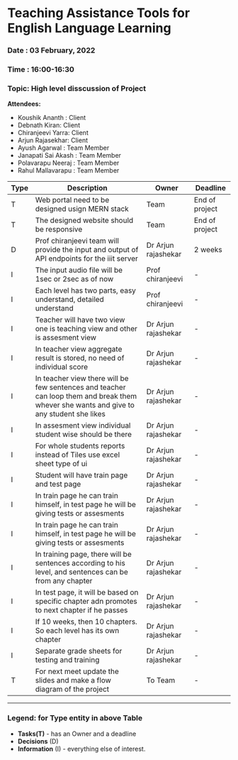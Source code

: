 # Teaching Assistance Tools for English Language Learning

### Date : 03 February, 2022

### Time : 16:00-16:30

### Topic: High level disscussion of Project

**Attendees:**

* Koushik Ananth : Client
* Debnath Kiran: Client
* Chiranjeevi Yarra: Client
* Arjun Rajasekhar: Client
* Ayush Agarwal : Team Member
* Janapati Sai Akash : Team Member
* Polavarapu Neeraj : Team Member
* Rahul Mallavarapu : Team Member

Type | Description | Owner | Deadline
---- | ---- | ---- | ----
T | Web portal need to be designed usign MERN stack| Team | End of project
T | The designed website should be responsive | Team | End of project
D | Prof chiranjeevi team will provide the input and output of API endpoints for the iiit server | Dr Arjun rajashekar | 2 weeks
I | The input audio file will be 1sec or 2sec as of now | Prof chiranjeevi | - 
I | Each level has two parts, easy understand, detailed understand | Prof chiranjeevi | - 
I | Teacher will have two view one is teaching view and other is assesment view | Dr Arjun rajashekar | - 
I | In teacher view aggregate result is stored, no need of individual score | Dr Arjun rajashekar | - 
I | In teacher view there will be few sentences and teacher can loop them and break them whever she wants and give to any student she likes | Dr Arjun rajashekar | - 
I | In assesment view individual student wise should be there | Dr Arjun rajashekar | - 
I | For whole students reports instead of Tiles use excel sheet type of ui | Dr Arjun rajashekar | - 
I | Student will have train page and test page | Dr Arjun rajashekar | - 
I | In train page he can train himself, in test page he will be giving tests or assesments | Dr Arjun rajashekar | - 
I | In train page he can train himself, in test page he will be giving tests or assesments | Dr Arjun rajashekar | - 
I | In training page, there will be sentences according to his level, and sentences can be from any chapter | Dr Arjun rajashekar | - 
I | In test page, it will be based on specific chapter adn promotes to next chapter if he passes | Dr Arjun rajashekar | - 
I | If 10 weeks, then 10 chapters. So each level has its own chapter | Dr Arjun rajashekar | - 
I | Separate grade sheets for testing and training | Dr Arjun rajashekar | - 
T | For next meet update the slides and make a flow diagram of the project | To Team | -

----

### Legend: for **Type** entity in above Table 
* **Tasks(T)** - has an Owner and a deadline
* **Decisions** (D)
* **Information** (I) - everything else of interest.
